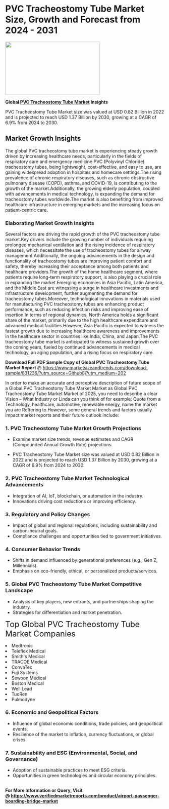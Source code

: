 <H1>PVC Tracheostomy Tube Market Size, Growth and Forecast from 2024 - 2031</H1><img class="aligncenter size-medium wp-image-584254" src="https://thirdeyenews.in/wp-content/uploads/2024/09/Global-Market-Research-300x168.jpeg" alt="" width="300" height="168" /><p><strong>Global&nbsp;<a href="https://www.marketsizeandtrends.com/download-sample/831236/?utm_source=Github8j?utm_medium=202">PVC Tracheostomy Tube Market</a> Insights</strong></p><p>PVC Tracheostomy Tube Market size was valued at USD 0.82 Billion in 2022 and is projected to reach USD 1.37 Billion by 2030, growing at a CAGR of 6.9% from 2024 to 2030.</p><p><h2>Market Growth Insights</h2> The global PVC tracheostomy tube market is experiencing steady growth driven by increasing healthcare needs, particularly in the fields of respiratory care and emergency medicine.PVC (Polyvinyl Chloride) tracheostomy tubes, being lightweight, cost-effective, and easy to use, are gaining widespread adoption in hospitals and homecare settings.The rising prevalence of chronic respiratory diseases, such as chronic obstructive pulmonary disease (COPD), asthma, and COVID-19, is contributing to the growth of the market.Additionally, the growing elderly population, coupled with advancements in medical technology, is expanding the demand for tracheostomy tubes worldwide.The market is also benefiting from improved healthcare infrastructure in emerging markets and the increasing focus on patient-centric care.<h3>Elaborating Market Growth Insights</h3> Several factors are driving the rapid growth of the PVC tracheostomy tube market.Key drivers include the growing number of individuals requiring prolonged mechanical ventilation and the rising incidence of respiratory diseases, which necessitate the use of tracheostomy tubes for airway management.Additionally, the ongoing advancements in the design and functionality of tracheostomy tubes are improving patient comfort and safety, thereby increasing their acceptance among both patients and healthcare providers.The growth of the home healthcare segment, where patients require long-term respiratory support, is also playing a crucial role in expanding the market.Emerging economies in Asia Pacific, Latin America, and the Middle East are witnessing a surge in healthcare investments and infrastructure development, further augmenting the demand for tracheostomy tubes.Moreover, technological innovations in materials used for manufacturing PVC tracheostomy tubes are enhancing product performance, such as reducing infection risks and improving ease of insertion.In terms of regional dynamics, North America holds a significant share of the market, primarily due to the high healthcare expenditure and advanced medical facilities.However, Asia Pacific is expected to witness the fastest growth due to increasing healthcare awareness and improvements in the healthcare sector in countries like India, China, and Japan.The PVC tracheostomy tube market is anticipated to witness sustained growth over the coming years, fueled by continued advancements in medical technology, an aging population, and a rising focus on respiratory care.<p><span class=""><strong>Download Full PDF Sample Copy of Global PVC Tracheostomy Tube Market Report</strong> @ <a href="https://www.marketsizeandtrends.com/download-sample/831236/?utm_source=Github8j?utm_medium=202" target="_blank">https://www.marketsizeandtrends.com/download-sample/831236/?utm_source=Github8j?utm_medium=202</a></span></p><p>In order to make an accurate and perceptive description of future scope of a Global&nbsp;PVC Tracheostomy Tube Market Market as Global&nbsp;PVC Tracheostomy Tube Market Market of 2025, you need to describe a clear Vision &ndash; What Industry or Linda can you think of for example: Quote from a Technology, healthcare, automotive, renewable energy, name the market you are Reffering to.However, some general trends and factors usually impact market reports and their future outlook include:</p><h3>1.&nbsp;<strong>PVC Tracheostomy Tube Market Growth Projections</strong></h3><ul><li>Examine market size trends, revenue estimates and CAGR (Compounded Annual Growth Rate) projections.</li><li><p>PVC Tracheostomy Tube Market size was valued at USD 0.82 Billion in 2022 and is projected to reach USD 1.37 Billion by 2030, growing at a CAGR of 6.9% from 2024 to 2030.</p></li></ul><h3>2.&nbsp;<strong>PVC Tracheostomy Tube Market Technological Advancements</strong></h3><ul><li>Integration of AI, IoT, blockchain, or automation in the industry.</li><li>Innovations driving cost reductions or improving efficiency.</li></ul><h3>3.&nbsp;<strong>Regulatory and Policy Changes</strong></h3><ul><li>Impact of global and regional regulations, including sustainability and carbon-neutral goals.</li><li>Compliance challenges and opportunities tied to government initiatives.</li></ul><h3>4.&nbsp;<strong>Consumer Behavior Trends</strong></h3><ul><li>Shifts in demand influenced by generational preferences (e.g., Gen Z, Millennials).</li><li>Emphasis on eco-friendly, ethical, or personalized products/services.</li></ul><h3>5.&nbsp;<strong>Global PVC Tracheostomy Tube Market Competitive Landscape</strong></h3><ul><li>Analysis of key players, new entrants, and partnerships shaping the industry.</li><li>Strategies for differentiation and market penetration.</li></ul><p data-pm-slice="1 1 []"><span style="color: inherit; font-family: inherit; font-size: 25px;">Top Global PVC Tracheostomy Tube Market Companies</span></p><div class="" data-test-id=""><p><li>Medtronic</li><li> Teleflex Medical</li><li> Smith's Medical</li><li> TRACOE Medical</li><li> ConvaTec</li><li> Fuji Systems</li><li> Sewoon Medical</li><li> Boston Medical</li><li> Well Lead</li><li> TuoRen</li><li> Pulmodyne</li></p></div><h3>6.&nbsp;<strong>Economic and Geopolitical Factors</strong></h3><ul><li>Influence of global economic conditions, trade policies, and geopolitical events.</li><li>Resilience of the market to inflation, currency fluctuations, or global crises.</li></ul><h3>7.&nbsp;<strong>Sustainability and ESG (Environmental, Social, and Governance)</strong></h3><ul><li>Adoption of sustainable practices to meet ESG criteria.</li><li>Opportunities in green technologies and circular economy principles.</li></ul><h2><strong style="font-size: 14px;">For More Information or Query, Visit @&nbsp;</strong><a style="background-color: #ffffff; font-size: 14px;" href="https://www.marketsizeandtrends.com/report/pvc-tracheostomy-tube-market/" target="_blank">https://www.verifiedmarketreports.com/product/airport-passenger-boarding-bridge-market</a></h2>